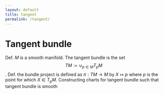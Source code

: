```yaml
---
layout: default
title: tangent
permalink: /tangent/
---
```


# Tangent bundle
Def. $M$ is a smooth manifold. The tangent bundle is the set $$TM:=\cup_{p\in M}T_pM$$.
Def. the bundle project is defined as $\pi:TM\rightarrow M$ by $X\mapsto p$ where $p$ is the point for which $X\in T_pM$.
Constructing charts for tangent bundle such that tangent bundle is smooth
